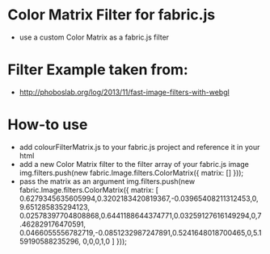 # Color Matrix Filter for fabric.js
- use a custom Color Matrix as a fabric.js filter

# Filter Example taken from:
- http://phoboslab.org/log/2013/11/fast-image-filters-with-webgl

# How-to use
- add colourFilterMatrix.js to your fabric.js project and reference it in your html
- add a new Color Matrix filter to the filter array of your fabric.js image
    img.filters.push(new fabric.Image.filters.ColorMatrix({
    matrix: []
    }));
- pass the matrix as an argument
    img.filters.push(new fabric.Image.filters.ColorMatrix({
        matrix: [
        0.6279345635605994,0.3202183420819367,-0.03965408211312453,0,9.651285835294123,
        0.02578397704808868,0.6441188644374771,0.03259127616149294,0,7.462829176470591,
        0.0466055556782719,-0.0851232987247891,0.5241648018700465,0,5.159190588235296,
        0,0,0,1,0
        ]
    }));

